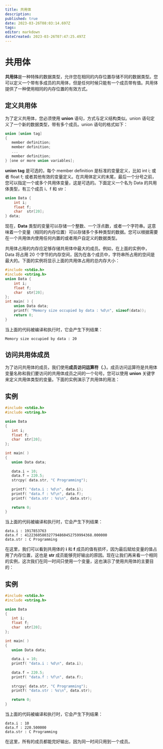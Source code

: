 ```yaml
---
title: 共用体
description: 
published: true
date: 2023-03-26T08:03:14.697Z
tags: 
editor: markdown
dateCreated: 2023-03-26T07:47:25.497Z
---
```

# 共用体

**共用体**是一种特殊的数据类型，允许您在相同的内存位置存储不同的数据类型。您可以定义一个带有多成员的共用体，但是任何时候只能有一个成员带有值。共用体提供了一种使用相同的内存位置的有效方式。

## 定义共用体

为了定义共用体，您必须使用 **union** 语句，方式与定义结构类似。union 语句定义了一个新的数据类型，带有多个成员。union 语句的格式如下：

```c
union [union tag]
{
   member definition;
   member definition;
   ...
   member definition;
} [one or more union variables];
```

**union tag** 是可选的，每个 member definition 是标准的变量定义，比如 int i; 或者 float f; 或者其他有效的变量定义。在共用体定义的末尾，最后一个分号之前，您可以指定一个或多个共用体变量，这是可选的。下面定义一个名为 Data 的共用体类型，有三个成员 i、f 和 str：

```c
union Data {   
    int i; 
    float f;  
    char  str[20]; 
} data;
```

现在，**Data** 类型的变量可以存储一个整数、一个浮点数，或者一个字符串。这意味着一个变量（相同的内存位置）可以存储多个多种类型的数据。您可以根据需要在一个共用体内使用任何内置的或者用户自定义的数据类型。

共用体占用的内存应足够存储共用体中最大的成员。例如，在上面的实例中，Data 将占用 20 个字节的内存空间，因为在各个成员中，字符串所占用的空间是最大的。下面的实例将显示上面的共用体占用的总内存大小：

```c
#include <stdio.h> 
#include <string.h>  
union Data {  
    int i; 
    float f; 
    char  str[20];
};  
int main( ) { 
    union Data data;          
    printf( "Memory size occupied by data : %d\n", sizeof(data));  
    return 0; 
}
```

当上面的代码被编译和执行时，它会产生下列结果：

```
Memory size occupied by data : 20
```

## 访问共用体成员

为了访问共用体的成员，我们使用**成员访问运算符（.）**。成员访问运算符是共用体变量名称和我们要访问的共用体成员之间的一个句号。您可以使用 **union** 关键字来定义共用体类型的变量。下面的实例演示了共用体的用法：

## 实例

```c
#include <stdio.h>
#include <string.h>
 
union Data
{
   int i;
   float f;
   char  str[20];
};
 
int main( )
{
   union Data data;        
 
   data.i = 10;
   data.f = 220.5;
   strcpy( data.str, "C Programming");
 
   printf( "data.i : %d\n", data.i);
   printf( "data.f : %f\n", data.f);
   printf( "data.str : %s\n", data.str);
 
   return 0;
}
```



当上面的代码被编译和执行时，它会产生下列结果：

```
data.i : 1917853763
data.f : 4122360580327794860452759994368.000000
data.str : C Programming
```

在这里，我们可以看到共用体的 **i** 和 **f** 成员的值有损坏，因为最后赋给变量的值占用了内存位置，这也是 **str** 成员能够完好输出的原因。现在让我们再来看一个相同的实例，这次我们在同一时间只使用一个变量，这也演示了使用共用体的主要目的：

## 实例

```c
#include <stdio.h>
#include <string.h>
 
union Data
{
   int i;
   float f;
   char  str[20];
};
 
int main( )
{
   union Data data;        
 
   data.i = 10;
   printf( "data.i : %d\n", data.i);
   
   data.f = 220.5;
   printf( "data.f : %f\n", data.f);
   
   strcpy( data.str, "C Programming");
   printf( "data.str : %s\n", data.str);
 
   return 0;
}
```



当上面的代码被编译和执行时，它会产生下列结果：

```
data.i : 10
data.f : 220.500000
data.str : C Programming
```

在这里，所有的成员都能完好输出，因为同一时间只用到一个成员。